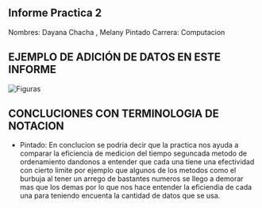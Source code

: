 ## Informe Practica 2

Nombres: Dayana Chacha , Melany Pintado
Carrera: Computacion

## EJEMPLO DE ADICIÓN DE DATOS EN ESTE INFORME

![Figuras](figuras.png)

##  CONCLUCIONES CON TERMINOLOGIA DE NOTACION 

 - Pintado: En conclucion se podria decir que la practica nos ayuda a comparar la eficiencia de medicion del tiempo seguncada metodo de ordenamiento dandonos a entender que cada una tiene una efectividad con cierto limite por ejemplo que algunos de los metodos como el burbuja al tener un arrego de bastantes numeros se llego a demorar mas que los demas por lo que nos hace entender la eficiendia de cada una para teniendo encuenta la cantidad de datos que se usa.
